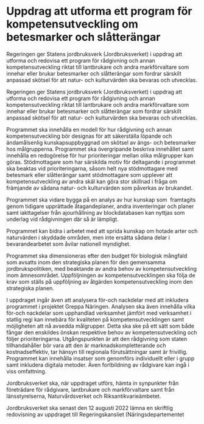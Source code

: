 # Uppdrag att utforma ett program för kompetensutveckling om betesmarker och slåtterängar

Regeringen ger Statens jordbruksverk (Jordbruksverket) i uppdrag att utforma och redovisa ett program för rådgivning och annan kompetensutveckling riktat till lantbrukare och andra markförvaltare som innehar eller brukar betesmarker och slåtterängar som fordrar särskilt anpassad skötsel för att natur- och kulturvärden ska bevaras och utvecklas.

Regeringen ger Statens jordbruksverk (Jordbruksverket) i uppdrag att utforma och redovisa ett program för rådgivning och annan kompetensutveckling riktat till lantbrukare och andra markförvaltare som innehar eller brukar betesmarker och slåtterängar som fordrar särskilt anpassad skötsel för att natur- och kulturvärden ska bevaras och utvecklas.

Programmet ska innehålla en modell för hur rådgivning och annan kompetensutveckling bör designas för att säkerställa löpande och ändamålsenlig kunskapsuppbyggnad om skötsel av ängs- och betesmarker hos målgrupperna. Programmet ska övergripande beskriva innehållet samt innehålla en redogörelse för hur prioriteringar mellan olika målgrupper kan göras. Stödmottagare som har särskilda motiv för deltagande i programmet ska beaktas vid prioriteringarna, såsom helt nya stödmottagare med betesmark eller slåtterängar samt stödmottagare som upplever att kompetensutveckling av andra skäl kan göra stor skillnad i fråga om främjande av sådana natur- och kulturvärden som påverkas av brukandet.

Programmet ska vidare bygga på en analys av hur kunskap som  framtagits genom tidigare upprättade åtagandeplaner, andra inventeringar och planer samt iakttagelser från ajourhållning av blockdatabasen kan nyttjas som underlag vid rådgivningen där så är lämpligt.

Programmet kan bidra i arbetet med att sprida kunskap om hotade arter och naturvärden i skyddade områden, men inte ersätta sådana delar i bevarandearbetet som åvilar nationell myndighet.

Programmet ska dimensioneras efter den budget för biologisk mångfald som avsatts inom den strategiska planen för den gemensamma jordbrukspolitiken, med beaktande av andra behov av kompetensutveckling inom ämnesområdet. Uppföljningen av kompetensutvecklingen ska följa de krav som ställs på uppföljning av åtgärden kompetensutveckling inom den strategiska planen.

I uppdraget ingår även att analysera för-och nackdelar med att inkludera programmet i projektet Greppa Näringen. Analysen ska även innehålla vilka för-och nackdelar som upphandlad verksamhet jämfört med verksamhet i statlig regi kan innebära för kvaliteten på kompetensutvecklingen samt möjligheten att nå avsedda målgrupper. Detta ska ske på ett sätt som både fångar den enskildes önskan respektive behov av kompetensutveckling och följer prioriteringarna. Utgångspunkten är att den rådgivning som staten tillhandahåller bör vara att den är marknadskompletterande och kostnadseffektiv, tar hänsyn till regionala förutsättningar samt är frivillig. Programmet kan innehålla insatser som genomförs individuellt eller i grupp samt inkludera digitala metoder. Även fortbildning av rådgivare kan ingå i viss omfattning.

Jordbruksverket ska, när uppdraget utförs, hämta in synpunkter från företrädare för rådgivare, lantbrukare och markförvaltare samt från länsstyrelserna, Naturvårdsverket och Riksantikvarieämbetet.

Jordbruksverket ska senast den 12 augusti 2022 lämna en skriftlig redovisning av uppdraget till Regeringskansliet (Näringsdepartementet
